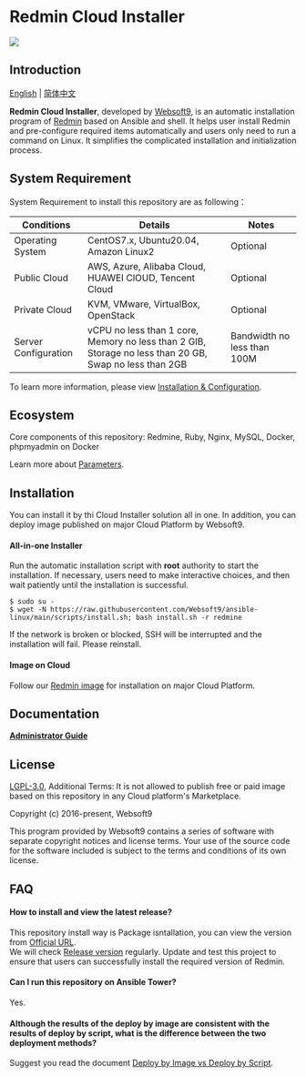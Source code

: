 # Redmin Cloud Installer

![](https://libs.websoft9.com/common/websott9-cloud-installer.png) 

## Introduction

[English](/README.md) | [简体中文](/README-zh.md)  

**Redmin Cloud Installer**, developed by [Websoft9](https://www.websoft9.com), is an automatic installation program of [Redmin](https://www.redmine.org/) based on Ansible and shell. It helps user install Redmin and pre-configure required items automatically and users only need to run a command on Linux. It simplifies the complicated installation and initialization process.  

## System Requirement

System Requirement to install this repository are as following：

| Conditions       | Details                               | Notes                |
| ------------------- | --------------------------------| -------------------- |
| Operating System   | CentOS7.x, Ubuntu20.04, Amazon Linux2 | Optional                 |
| Public Cloud     | AWS, Azure, Alibaba Cloud, HUAWEI ClOUD, Tencent Cloud    | Optional                 |
| Private Cloud     | KVM, VMware, VirtualBox, OpenStack    | Optional                 |
| Server Configuration | vCPU no less than 1 core, Memory no less than 2 GIB, Storage no less than 20 GB, Swap no less than 2GB |Bandwidth no less than 100M|

To learn more information, please view [Installation & Configuration](https://www.redmine.org/projects/redmine/wiki/RedmineInstall#Requirements).

## Ecosystem

Core components of this repository: Redmine, Ruby, Nginx, MySQL, Docker, phpmyadmin on Docker

Learn more about [Parameters](/docs/stack-components.md).

## Installation

You can install it by thi Cloud Installer solution all in one. In addition, you can deploy image published on major Cloud Platform by Websoft9.

#### All-in-one Installer

Run the automatic installation script with **root** authority to start the installation. If necessary, users need to make interactive choices, and then wait patiently until the installation is successful.

```
$ sudo su -
$ wget -N https://raw.githubusercontent.com/Websoft9/ansible-linux/main/scripts/install.sh; bash install.sh -r redmine
```

If the network is broken or blocked, SSH will be interrupted and the installation will fail. Please reinstall.

#### Image on Cloud 

Follow our [Redmin image](https://apps.websoft9.com/redmine) for installation on major Cloud Platform.

## Documentation

**[Administrator Guide](https://support.websoft9.com/docs/redmine)** 

## License

[LGPL-3.0](/License.md), Additional Terms: It is not allowed to publish free or paid image based on this repository in any Cloud platform's Marketplace.

Copyright (c) 2016-present, Websoft9

This program provided by Websoft9 contains a series of software with separate copyright notices and license terms. Your use of the source code for the software included is subject to the terms and conditions of its own license.

## FAQ

#### How to install and view the latest release?

This repository install way is Package isntallation, you can  view the version from [Official URL](https://www.redmine.org/projects/redmine/wiki/Download).  
We will check [Release version](https://github.com/Websoft9/ansible-redmine/releases) regularly. Update and test this project to ensure that users can successfully install the required version of Redmin.

#### Can I run this repository on Ansible Tower? 

Yes.

#### Although the results of the deploy by image are consistent with the results of deploy by script, what is the difference between the two deployment methods?

Suggest you read the document [Deploy by Image vs Deploy by Script](https://support.websoft9.com/docs/faq/bz-product.html#deployment-comparison).

